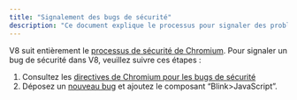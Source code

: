```yaml
---
title: "Signalement des bugs de sécurité"
description: "Ce document explique le processus pour signaler des problèmes de sécurité dans V8."
---
```

V8 suit entièrement le [processus de sécurité de Chromium](https://www.chromium.org/Home/chromium-security). Pour signaler un bug de sécurité dans V8, veuillez suivre ces étapes :

1. Consultez les [directives de Chromium pour les bugs de sécurité](https://www.chromium.org/Home/chromium-security/reporting-security-bugs)
1. Déposez un [nouveau bug](https://bugs.chromium.org/p/chromium/issues/entry?template=Security%20Bug) et ajoutez le composant “Blink>JavaScript”.
